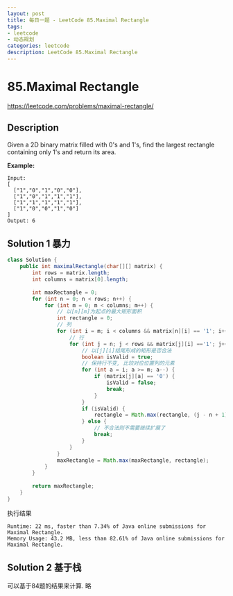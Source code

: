 ```yaml
---
layout: post
title: 每日一题 - LeetCode 85.Maximal Rectangle
tags:
- leetcode
- 动态规划
categories: leetcode
description: LeetCode 85.Maximal Rectangle
---
```


# 85.Maximal Rectangle

https://leetcode.com/problems/maximal-rectangle/

## Description

Given a 2D binary matrix filled with 0's and 1's, find the largest rectangle containing only 1's and return its area.

**Example:**

```
Input:
[
  ["1","0","1","0","0"],
  ["1","0","1","1","1"],
  ["1","1","1","1","1"],
  ["1","0","0","1","0"]
]
Output: 6

```

## Solution 1 暴力

```java
class Solution {
    public int maximalRectangle(char[][] matrix) {
        int rows = matrix.length;
        int columns = matrix[0].length;
        
        int maxRectangle = 0;
        for (int n = 0; n < rows; n++) {
            for (int m = 0; m < columns; m++) {
                // 以[n][m]为起点的最大矩形面积
                int rectangle = 0;
                // 列
                for (int i = m; i < columns && matrix[n][i] == '1'; i++) {
                    // 行
                    for (int j = n; j < rows && matrix[j][i] =='1'; j++) {
                        // 以[j][i]结尾形成的矩形是否合法
                        boolean isValid = true; 
                        // 保持行不变, 比较对应位置列的元素
                        for (int a = i; a >= m; a--) {
                            if (matrix[j][a] == '0') {
                                isValid = false;
                                break;
                            }
                        }
                        if (isValid) {                            
                            rectangle = Math.max(rectangle, (j - n + 1) * (i - m + 1));                            
                        } else {
                            // 不合法则不需要继续扩展了
                            break;
                        }
                    }
                }
                maxRectangle = Math.max(maxRectangle, rectangle);
            }
        }
        
        return maxRectangle;
    }
}
```

执行结果

```
Runtime: 22 ms, faster than 7.34% of Java online submissions for Maximal Rectangle.
Memory Usage: 43.2 MB, less than 82.61% of Java online submissions for Maximal Rectangle.
```

## Solution 2 基于栈

可以基于84题的结果来计算. 略